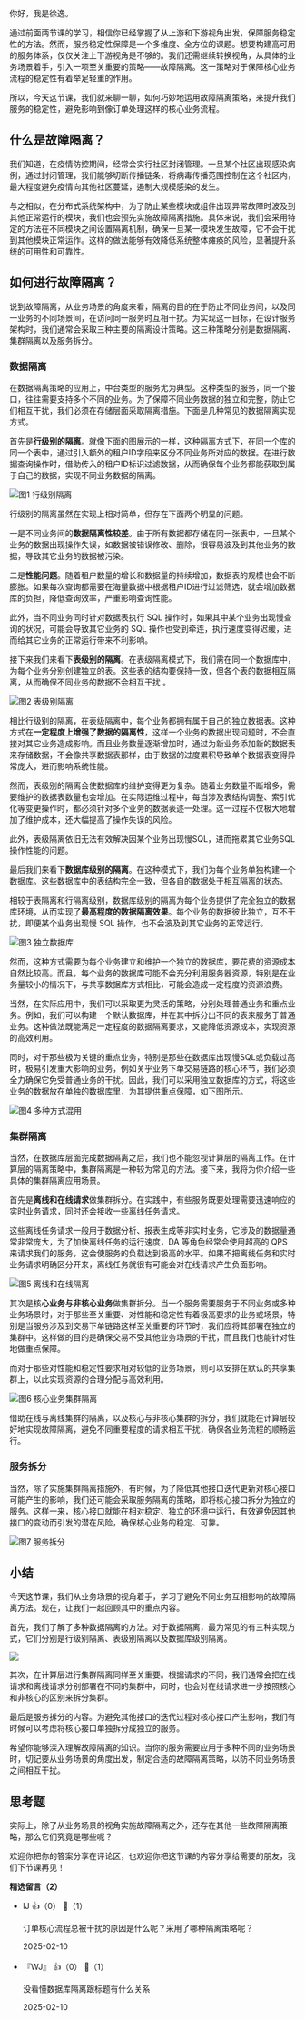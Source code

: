 你好，我是徐逸。

通过前面两节课的学习，相信你已经掌握了从上游和下游视角出发，保障服务稳定性的方法。然而，服务稳定性保障是一个多维度、全方位的课题。想要构建高可用的服务体系，仅仅关注上下游视角是不够的。我们还需继续转换视角，从具体的业务场景着手，引入一项至关重要的策略——故障隔离。这一策略对于保障核心业务流程的稳定性有着举足轻重的作用。

所以，今天这节课，我们就来聊一聊，如何巧妙地运用故障隔离策略，来提升我们服务的稳定性，避免影响到像订单处理这样的核心业务流程。

## 什么是故障隔离？

我们知道，在疫情防控期间，经常会实行社区封闭管理。一旦某个社区出现感染病例，通过封闭管理，我们能够切断传播链条，将病毒传播范围控制在这个社区内，最大程度避免疫情向其他社区蔓延，遏制大规模感染的发生。

与之相似，在分布式系统架构中，为了防止某些模块或组件出现异常故障时波及到其他正常运行的模块，我们也会预先实施故障隔离措施。具体来说，我们会采用特定的方法在不同模块之间设置隔离机制，确保一旦某一模块发生故障，它不会干扰到其他模块正常运作。这样的做法能够有效降低系统整体瘫痪的风险，显著提升系统的可用性和可靠性。

## 如何进行故障隔离？

说到故障隔离，从业务场景的角度来看，隔离的目的在于防止不同业务间，以及同一业务的不同场景间，在访问同一服务时互相干扰。为实现这一目标，在设计服务架构时，我们通常会采取三种主要的隔离设计策略。这三种策略分别是数据隔离、集群隔离以及服务拆分。

### 数据隔离

在数据隔离策略的应用上，中台类型的服务尤为典型。这种类型的服务，同一个接口，往往需要支持多个不同的业务。为了保障不同业务数据的独立和完整，防止它们相互干扰，我们必须在存储层面采取隔离措施。下面是几种常见的数据隔离实现方式。

首先是**行级别的隔离**。就像下面的图展示的一样，这种隔离方式下，在同一个库的同一个表中，通过引入额外的租户ID字段来区分不同业务所对应的数据。在进行数据查询操作时，借助传入的租户ID标识过滤数据，从而确保每个业务都能获取到属于自己的数据，实现不同业务数据的隔离。

![](https://static001.geekbang.org/resource/image/e1/2d/e130e86295efae2576a3bb3dc86dd12d.jpg?wh=1934x1172 "图1 行级别隔离")

行级别的隔离虽然在实现上相对简单，但存在下面两个明显的问题。

一是不同业务间的**数据隔离性较差**。由于所有数据都存储在同一张表中，一旦某个业务的数据出现操作失误，如数据被错误修改、删除，很容易波及到其他业务的数据，导致其它业务的数据被污染。

二是**性能问题**。随着租户数量的增长和数据量的持续增加，数据表的规模也会不断膨胀。如果每次查询都需要在海量数据中根据租户ID进行过滤筛选，就会增加数据库的负担，降低查询效率，严重影响查询性能。

此外，当不同业务同时针对数据表执行 SQL 操作时，如果其中某个业务出现慢查询的状况，可能会导致其它业务的 SQL 操作也受到牵连，执行速度变得迟缓，进而给其它业务的正常运行带来不利影响。

接下来我们来看下**表级别的隔离**。在表级隔离模式下，我们需在同一个数据库中，为每个业务分别创建独立的表。这些表的结构要保持一致，但各个表的数据相互隔离，从而确保不同业务的数据不会相互干扰 。

![](https://static001.geekbang.org/resource/image/f1/b9/f18caaecc075a2f0e50f680aa03887b9.jpg?wh=3900x3301 "图2 表级别隔离")

相比行级别的隔离，在表级隔离中，每个业务都拥有属于自己的独立数据表。这种方式在**一定程度上增强了数据的隔离性**，这样一个业务的数据出现问题时，不会直接对其它业务造成影响。而且业务数量逐渐增加时，通过为新业务添加新的数据表来存储数据，不会像共享数据表那样，由于数据的过度累积导致单个数据表变得异常庞大，进而影响系统性能。

然而，表级别的隔离会使数据库的维护变得更为复杂。随着业务数量不断增多，需要维护的数据表数量也会增加。在实际运维过程中，每当涉及表结构调整、索引优化等变更操作时，都必须针对多个业务的数据表逐一处理。这一过程不仅极大地增加了维护成本，还大幅提高了操作失误的风险。

此外，表级隔离依旧无法有效解决因某个业务出现慢SQL，进而拖累其它业务SQL操作性能的问题。

最后我们来看下**数据库级别的隔离**。在这种模式下，我们为每个业务单独构建一个数据库。这些数据库中的表结构完全一致，但各自的数据处于相互隔离的状态。

相较于表隔离和行隔离级别，数据库级别的隔离为每个业务提供了完全独立的数据库环境，从而实现了**最高程度的数据隔离效果**。每个业务的数据彼此独立，互不干扰，即便某个业务出现慢 SQL 操作，也不会波及到其它业务的正常运行。

![](https://static001.geekbang.org/resource/image/20/b8/20c87cc373d8b958378f96222db423b8.jpg?wh=3900x2927 "图3 独立数据库")

然而，这种方式需要为每个业务建立和维护一个独立的数据库，要花费的资源成本自然比较高。而且，每个业务的数据库可能不会充分利用服务器资源，特别是在业务量较小的情况下，与共享数据库方式相比，可能会造成一定程度的资源浪费。

当然，在实际应用中，我们可以采取更为灵活的策略，分别处理普通业务和重点业务。例如，我们可以构建一个默认数据库，并在其中拆分出不同的表来服务于普通业务。这种做法既能满足一定程度的数据隔离要求，又能降低资源成本，实现资源的高效利用。

同时，对于那些极为关键的重点业务，特别是那些在数据库出现慢SQL或负载过高时，极易引发重大影响的业务，例如关乎业务下单交易链路的核心环节，我们必须全力确保它免受普通业务的干扰。因此，我们可以采用独立数据库的方式，将这些业务的数据放在单独的数据库里，为其提供重点保障，如下图所示。

![](https://static001.geekbang.org/resource/image/9a/5c/9affa7bf3a684535ed9ed660ca318e5c.jpg?wh=3900x3122 "图4 多种方式混用")

### 集群隔离

当然，在数据库层面完成数据隔离之后，我们也不能忽视计算层的隔离工作。在计算层的隔离策略中，集群隔离是一种较为常见的方法。接下来，我将为你介绍一些具体的集群隔离应用场景。

首先是**离线和在线请求**做集群拆分。在实践中，有些服务既要处理需要迅速响应的实时业务请求，同时还会接收一些离线任务请求。

这些离线任务请求一般用于数据分析、报表生成等非实时业务，它涉及的数据量通常非常庞大，为了加快离线任务的运行速度，DA 等角色经常会使用超高的 QPS 来请求我们的服务，这会使服务的负载达到极高的水平。如果不把离线任务和实时业务请求明确区分开来，离线任务就很有可能会对在线请求产生负面影响。

![](https://static001.geekbang.org/resource/image/6c/c8/6c0d304c7b722661e453bc3470d6c0c8.jpg?wh=3900x3248 "图5 离线和在线隔离")

其次是核**心业务与非核心业务**做集群拆分。当一个服务需要服务于不同业务或多种业务场景时，对于那些至关重要、对性能和稳定性有着极高要求的业务或场景，特别是当服务涉及到交易下单链路这样至关重要的环节时，我们应将其部署在独立的集群中。这样做的目的是确保交易不受其他业务场景的干扰，而且我们也能针对性地做重点保障。

而对于那些对性能和稳定性要求相对较低的业务场景，则可以安排在默认的共享集群上，以此实现资源的合理分配与高效利用。

![](https://static001.geekbang.org/resource/image/94/4c/9422a9634ec7dd040646106bba5d564c.jpg?wh=4643x4402 "图6 核心业务集群隔离")

借助在线与离线集群的隔离，以及核心与非核心集群的拆分，我们就能在计算层较好地实现故障隔离，避免不同重要程度的请求相互干扰，确保各业务流程的顺畅运行。

### 服务拆分

当然，除了实施集群隔离措施外，有时候，为了降低其他接口迭代更新对核心接口可能产生的影响，我们还可能会采取服务隔离的策略，即将核心接口拆分为独立的服务。这样一来，核心接口就能在相对稳定、独立的环境中运行，有效避免因其他接口的变动而引发的潜在风险，确保核心业务的稳定、可靠。

![](https://static001.geekbang.org/resource/image/94/8b/94f73f495fa4968d389a376b868aca8b.jpg?wh=3900x2977 "图7 服务拆分")

## 小结

今天这节课，我们从业务场景的视角着手，学习了避免不同业务互相影响的故障隔离方法。现在，让我们一起回顾其中的重点内容。

首先，我们了解了多种数据隔离的方法。对于数据隔离，最为常见的有三种实现方式，它们分别是行级别隔离、表级别隔离以及数据库级别隔离。

![](https://static001.geekbang.org/resource/image/fc/44/fcf77beebd07ecbbayyb44af09cf3444.jpg?wh=4000x1761)

其次，在计算层进行集群隔离同样至关重要。根据请求的不同，我们通常会把在线请求和离线请求分别部署在不同的集群中，同时，也会对在线请求进一步按照核心和非核心的区别来拆分集群。

最后是服务拆分的内容。为避免其他接口的迭代过程对核心接口产生影响，我们有时候可以考虑将核心接口单独拆分成独立的服务。

希望你能够深入理解故障隔离的知识。当你的服务需要应用于多种不同的业务场景时，切记要从业务场景的角度出发，制定合适的故障隔离策略，以防不同业务场景之间相互干扰。

## 思考题

实际上，除了从业务场景的视角实施故障隔离之外，还存在其他一些故障隔离策略，那么它们究竟是哪些呢？

欢迎你把你的答案分享在评论区，也欢迎你把这节课的内容分享给需要的朋友，我们下节课再见！
<div><strong>精选留言（2）</strong></div><ul>
<li><span>lJ</span> 👍（0） 💬（1）<p>订单核心流程总被干扰的原因是什么呢？采用了哪种隔离策略呢？</p>2025-02-10</li><br/><li><span>『WJ』</span> 👍（0） 💬（1）<p>没看懂数据库隔离跟标题有什么关系</p>2025-02-10</li><br/>
</ul>